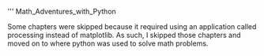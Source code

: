'''
Math_Adventures_with_Python


Some chapters were skipped because it required using an application called processing instead of matplotlib. As such, I skipped those chapters and moved on to where python was used to solve math problems. 
